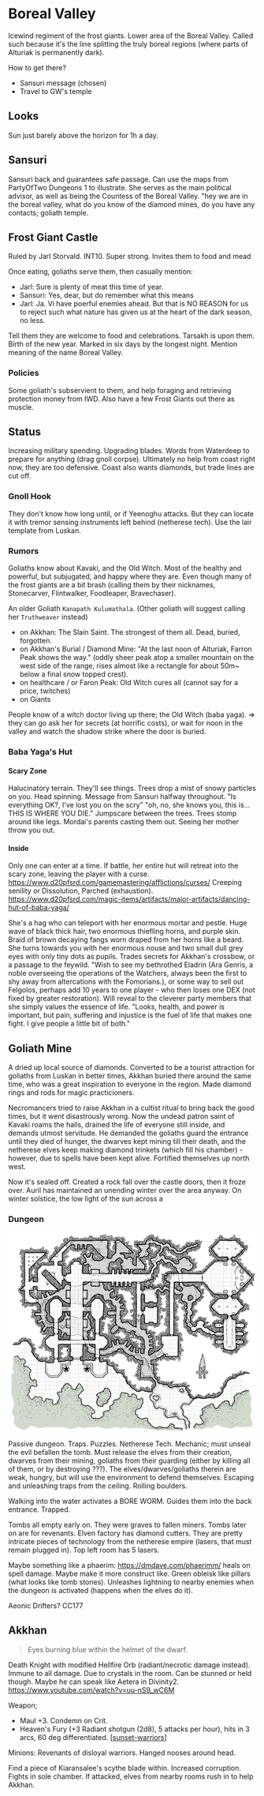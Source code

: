 # Boreal Valley
Icewind regiment of the frost giants. Lower area of the Boreal Valley.
Called such because it's the line splitting the truly boreal regions (where parts of Alturiak is permanently dark).

How to get there?
- Sansuri message (chosen)
- Travel to GW's temple

## Looks
Sun just barely above the horizon for 1h a day.

## Sansuri
Sansuri back and guarantees safe passage. Can use the maps from PartyOfTwo Dungeons 1 to illustrate. She serves as the main political advisor, as well as being the Countess of the Boreal Valley.
"hey we are in the boreal valley, what do you know of the diamond mines, do you have any contacts; goliath temple.

## Frost Giant Castle
Ruled by Jarl Storvald. INT10. Super strong.
Invites them to food and mead

Once eating, goliaths serve them, then casually mention:
- Jarl: Sure is plenty of meat this time of year.
- Sansuri: Yes, dear, but do remember what this means
- Jarl: Ja. Vi have poerful enemies ahead. But that is NO REASON for us to reject such what nature has given us at the heart of the dark season, no less.

Tell them they are welcome to food and celebrations. Tarsakh is upon them. Birth of the new year. Marked in six days by the longest night. Mention meaning of the name Boreal Valley.

### Policies
Some goliath's subservient to them, and help foraging and retrieving protection money from IWD. Also have a few Frost Giants out there as muscle.

## Status
Increasing military spending. Upgrading blades. Words from Waterdeep to prepare for anything (drag gnoll corpse).
Ultimately no help from coast right now, they are too defensive.
Coast also wants diamonds, but trade lines are cut off.

### Gnoll Hook
They don't know how long until, or if Yeenoghu attacks. But they can locate it with tremor sensing instruments left behind (netherese tech). Use the lair template from Luskan.

### Rumors
Goliaths know about Kavaki, and the Old Witch. Most of the healthy and powerful, but subjugated, and happy where they are. Even though many of the frost giants are a bit brash (calling them by their nicknames, Stonecarver, Flintwalker, Foodleaper, Bravechaser).

An older Goliath `Kanapath Kulumathala`. (Other goliath will suggest calling her `Truthweaver` instead)

- on Akkhan: The Slain Saint. The strongest of them all. Dead, buried, forgotten.
- on Akkhan's Burial / Diamond Mine: "At the last noon of Alturiak, Farron Peak shows the way." (oddly sheer peak atop a smaller mountain on the west side of the range, rises almost like a rectangle for about 50m~ below a final snow topped crest).
- on healthcare / or Faron Peak: Old Witch cures all (cannot say for a price, twitches)
- on Giants

People know of a witch doctor living up there; the Old Witch (baba yaga).
=> they can go ask her for secrets (at horrific costs), or wait for noon in the valley and watch the shadow strike where the door is buried.


### Baba Yaga's Hut
#### Scary Zone
Halucinatory terrain. They'll see things. Trees drop a mist of snowy particles on you. Head spinning. Message from Sansuri halfway throughout. "Is everything OK?, I've lost you on the scry"
    "oh, no, she knows you, this is... THIS IS WHERE YOU DIE."
Jumpscare between the trees. Trees stomp around like legs.
Mordai's parents casting them out. Seeing her mother throw you out.

#### Inside
Only one can enter at a time. If battle, her entire hut will retreat into the scary zone, leaving the player with a curse.
https://www.d20pfsrd.com/gamemastering/afflictions/curses/
Creeping senility or Dissolution, Parched (exhaustion).
https://www.d20pfsrd.com/magic-items/artifacts/major-artifacts/dancing-hut-of-baba-yaga/

She's a hag who can teleport with her enormous mortar and pestle.
Huge wave of black thick hair, two  enormous thiefling horns, and purple skin. Braid of brown decaying fangs worn draped from her horns like a beard. She turns towards you with her enormous nouse and two small dull grey eyes with only tiny dots as pupils.
Trades secrets for Akkhan's crossbow, or a passage to the feywild. "Wish to see my bethrothed Eladrin (Ara Genris, a noble overseeing the operations of the Watchers, always been the first to shy away from altercations with the Fomorians.), or some way to sell out Felgolos, perhaps add 10 years to one player - who then loses one DEX (not fixed by greater restoration).
Will reveal to the cleverer party members that she simply values the essence of life. "Looks, health, and power is important, but pain, suffering and injustice is the fuel of life that makes one fight. I give people a little bit of both."

## Goliath Mine
A dried up local source of diamonds. Converted to be a tourist attraction for goliaths from Luskan in better times, Akkhan buried there around the same time, who was a great inspiration to everyone in the region. Made diamond rings and rods for magic practicioners.

Necromancers tried to raise Akkhan in a cultist ritual to bring back the good times, but it went disastrously wrong. Now the undead patron saint of Kavaki roams the halls, drained the life of everyone still inside, and demands utmost servitude. He demanded the goliaths guard the entrance until they died of hunger, the dwarves kept mining till their death, and the netherese elves keep making diamond trinkets (which fill his chamber) - however, due to spells have been kept alive. Fortified themselves up north west.

Now it's sealed off. Created a rock fall over the castle doors, then it froze over. Auril has maintained an unending winter over the area anyway. On winter solstice, the low light of the sun across a

### Dungeon
![](boreal-mine.jpg)

Passive dungeon. Traps. Puzzles. Netherese Tech.
Mechanic; must unseal the evil befallen the tomb. Must release the elves from their creation, dwarves from their mining, goliaths from their guarding (either by killing all of them, or by destroying ???). The elves/dwarves/goliaths therein are weak, hungry, but will use the environment to defend themselves. Escaping and unleashing traps from the ceiling. Rolling boulders.

Walking into the water activates a BORE WORM. Guides them into the back entrance. Trapped.

Tombs all empty early on. They were graves to fallen miners. Tombs later on are for revenants.
Elven factory has diamond cutters. They are pretty intricate pieces of technology from the netherese empire (lasers, that must remain plugged in). Top left room has 5 lasers.

Maybe something like a phaerim: https://dmdave.com/phaerimm/
heals on spell damage. Maybe make it more construct like. Green obleisk like pillars (what looks like tomb stones). Unleashes lightning to nearby enemies when the dungeon is activated (happens when the elves do it).

Aeonic Drifters? CC177

## Akkhan
> Eyes burning blue within the helmet of the dwarf.

Death Knight with modified Hellfire Orb (radiant/necrotic damage instead).
Immune to all damage. Due to crystals in the room. Can be stunned or held though.
Maybe he can speak like Aetera in Divinity2.
https://www.youtube.com/watch?v=uu-nS9_wC6M

Weapon;
- Maul +3. Condemn on Crit.
- Heaven's Fury (+3 Radiant shotgun (2d8), 5 attacks per hour), hits in 3 arcs, 60 deg differentiated.
[[sunset-warriors]]

Minions: Revenants of disloyal warriors. Hanged nooses around head.

Find a piece of Kiaransalee's scythe blade within. Increased corruption.
Fights in sole chamber. If attacked, elves from nearby rooms rush in to help Akkhan.

[//begin]: # "Autogenerated link references for markdown compatibility"
[sunset-warriors]: ../npcs/sunset-warriors "Sunset Warriors"
[//end]: # "Autogenerated link references"

